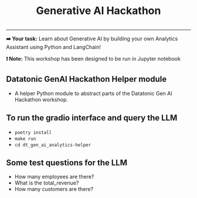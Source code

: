 <h1 align="center"> Generative AI Hackathon</h1>
<table align="center">
</table>
<hr>

**➡️ Your task:** Learn about Generative AI by building your own Analytics Assistant using Python and LangChain!

**❗ Note:** This workshop has been designed to be run in Jupyter notebook

## Datatonic GenAI Hackathon Helper module
- A helper Python module to abstract parts of the Datatonic Gen AI Hackathon workshop. 

## To run the gradio interface and query the LLM
- `poetry install`
- `make run`
- `cd dt_gen_ai_analytics-helper` 

## Some test questions for the LLM
- How many employees are there?
- What is the total_revenue?
- How many customers are there?
